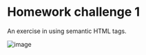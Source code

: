 # Homework challenge 1

An exercise in using semantic HTML tags.

![image](https://user-images.githubusercontent.com/110005249/182982661-20009d83-8851-41e9-8f44-9b7733ce6141.png)
